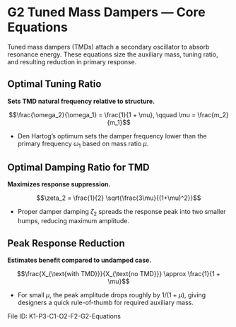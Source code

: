 # G2 Tuned Mass Dampers — Core Equations

Tuned mass dampers (TMDs) attach a secondary oscillator to absorb resonance energy. These equations size the auxiliary mass, tuning ratio, and resulting reduction in primary response.

## Optimal Tuning Ratio
**Sets TMD natural frequency relative to structure.**

$$\frac{\omega_2}{\omega_1} = \frac{1}{1 + \mu}, \qquad \mu = \frac{m_2}{m_1}$$

- Den Hartog’s optimum sets the damper frequency lower than the primary frequency $\omega_1$ based on mass ratio $\mu$.

## Optimal Damping Ratio for TMD
**Maximizes response suppression.**

$$\zeta_2 = \frac{1}{2} \sqrt{\frac{3\mu}{(1+\mu)^2}}$$

- Proper damper damping $\zeta_2$ spreads the response peak into two smaller humps, reducing maximum amplitude.

## Peak Response Reduction
**Estimates benefit compared to undamped case.**

$$\frac{X_{\text{with TMD}}}{X_{\text{no TMD}}} \approx \frac{1}{1 + \mu}$$

- For small $\mu$, the peak amplitude drops roughly by $1/(1+\mu)$, giving designers a quick rule-of-thumb for required auxiliary mass.

File ID: K1-P3-C1-O2-F2-G2-Equations
